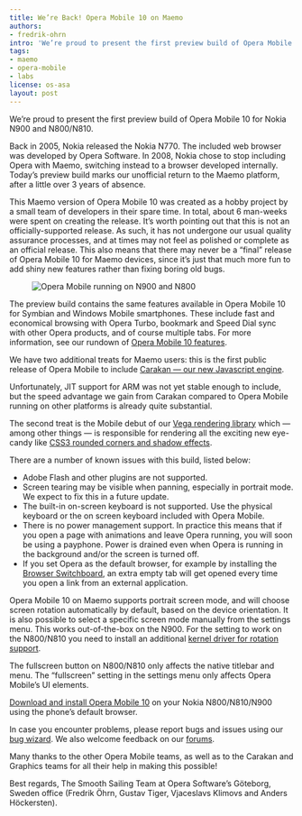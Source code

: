 ```yaml
---
title: We’re Back! Opera Mobile 10 on Maemo
authors:
- fredrik-ohrn
intro: 'We’re proud to present the first preview build of Opera Mobile 10 for Nokia N900 and N800/N810.'
tags:
- maemo
- opera-mobile
- labs
license: os-asa
layout: post
---
```


We’re proud to present the first preview build of Opera Mobile 10 for Nokia N900 and N800/N810.

Back in 2005, Nokia released the Nokia N770. The included web browser was developed by Opera Software. In 2008, Nokia chose to stop including Opera with Maemo, switching instead to a browser developed internally. Today’s preview build marks our unofficial return to the Maemo platform, after a little over 3 years of absence.

This Maemo version of Opera Mobile 10 was created as a hobby project by a small team of developers in their spare time. In total, about 6 man-weeks were spent on creating the release. It’s worth pointing out that this is not an officially-supported release. As such, it has not undergone our usual quality assurance processes, and at times may not feel as polished or complete as an official release. This also means that there may never be a “final” release of Opera Mobile 10 for Maemo devices, since it’s just that much more fun to add shiny new features rather than fixing boring old bugs.

<figure class="figure">
	<img src="{{ page.id }}/n900-n800-maemo.png" alt="Opera Mobile running on N900 and N800" class="figure__media">
</figure>

The preview build contains the same features available in Opera Mobile 10 for Symbian and Windows Mobile smartphones. These include fast and economical browsing with Opera Turbo, bookmark and Speed Dial sync with other Opera products, and of course multiple tabs. For more information, see our rundown of [Opera Mobile 10 features][2].

[2]: http://www.opera.com/mobile/features/

We have two additional treats for Maemo users: this is the first public release of Opera Mobile to include [Carakan — our new Javascript engine][3].

[3]: http://my.opera.com/core/blog/2009/12/22/carakan-revisited

Unfortunately, JIT support for ARM was not yet stable enough to include, but the speed advantage we gain from Carakan compared to Opera Mobile running on other platforms is already quite substantial.

The second treat is the Mobile debut of our [Vega rendering library][4] which — among other things — is responsible for rendering all the exciting new eye-candy like [CSS3 rounded corners and shadow effects][5].

[4]: http://my.opera.com/core/blog/2009/02/04/vega
[5]: http://dev.opera.com/articles/view/beautiful-ui-styling-with-css3-text-shadow-box-shadow-and-border-radius/

There are a number of known issues with this build, listed below:

- Adobe Flash and other plugins are not supported.
- Screen tearing may be visible when panning, especially in portrait mode. We expect to fix this in a future update.
- The built-in on-screen keyboard is not supported. Use the physical keyboard or the on screen keyboard included with Opera Mobile.
- There is no power management support. In practice this means that if you open a page with animations and leave Opera running, you will soon be using a payphone. Power is drained even when Opera is running in the background and/or the screen is turned off.
- If you set Opera as the default browser, for example by installing the [Browser Switchboard][6], an extra empty tab will get opened every time you open a link from an external application.

[6]: http://browser-switch.garage.maemo.org

Opera Mobile 10 on Maemo supports portrait screen mode, and will choose screen rotation automatically by default, based on the device orientation. It is also possible to select a specific screen mode manually from the settings menu. This works out-of-the-box on the N900. For the setting to work on the N800/N810 you need to install an additional [kernel driver for rotation support][7].

[7]: http://wiki.maemo.org/Rotation

The fullscreen button on N800/N810 only affects the native titlebar and menu. The “fullscreen” setting in the settings menu only affects Opera Mobile’s UI elements.

[Download and install Opera Mobile 10][8] on your Nokia N800/N810/N900 using the phone’s default browser.

[8]: http://www.opera.com/download/get.pl?sub=++++&id=32891&location=270&nothanks=yes

In case you encounter problems, please report bugs and issues using our [bug wizard][9]. We also welcome feedback on our [forums][10].

[9]: https://bugs.opera.com/wizard
[10]: http://my.opera.com/community/forums/forum.dml?id=9

Many thanks to the other Opera Mobile teams, as well as to the Carakan and Graphics teams for all their help in making this possible!

Best regards, The Smooth Sailing Team at Opera Software’s Göteborg, Sweden office
(Fredrik Öhrn, Gustav Tiger, Vjaceslavs Klimovs and Anders Höckersten).
